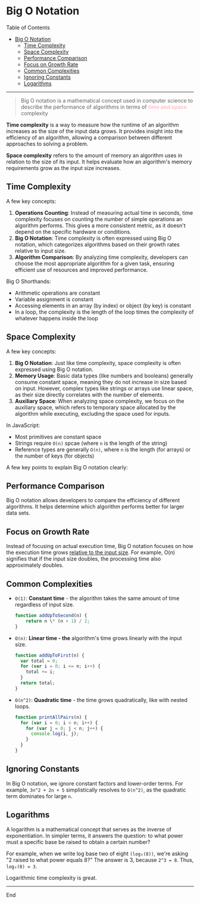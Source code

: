 # Big O Notation

Table of Contents

- [Big O Notation](#big-o-notation)
  - [Time Complexity](#time-complexity)
  - [Space Complexity](#space-complexity)
  - [Performance Comparison](#performance-comparison)
  - [Focus on Growth Rate](#focus-on-growth-rate)
  - [Common Complexities](#common-complexities)
  - [Ignoring Constants](#ignoring-constants)
  - [Logarithms](#logarithms)

---

> Big O notation is a mathematical concept used in computer science to describe the performance of algorithms in terms of <font color="pink">**time and space**</font> complexity

**Time complexity** is a way to measure how the runtime of an algorithm increases as the size of the input data grows. It provides insight into the efficiency of an algorithm, allowing a comparison between different approaches to solving a problem.

**Space complexity** refers to the amount of memory an algorithm uses in relation to the size of its input. It helps evaluate how an algorithm's memory requirements grow as the input size increases.

## Time Complexity

A few key concepts:

1. **Operations Counting**: Instead of measuring actual time in seconds, time complexity focuses on counting the number of simple operations an algorithm performs. This gives a more consistent metric, as it doesn't depend on the specific hardware or conditions.
2. **Big O Notation**: Time complexity is often expressed using Big O notation, which categorizes algorithms based on their growth rates relative to input size.
3. **Algorithm Comparison**: By analyzing time complexity, developers can choose the most appropriate algorithm for a given task, ensuring efficient use of resources and improved performance.

Big O Shorthands:

- Arithmetic operations are constant
- Variable assignment is constant
- Accessing elements in an array (by index) or object (by key) is constant
- In a loop, the complexity is the length of the loop times the complexity of whatever happens inside the loop

## Space Complexity

A few key concepts:

1. **Big O Notation**: Just like time complexity, space complexity is often expressed using Big O notation.
2. **Memory Usage**: Basic data types (like numbers and booleans) generally consume constant space, meaning they do not increase in size based on input. However, complex types like strings or arrays use linear space, as their size directly correlates with the number of elements.
3. **Auxiliary Space**: When analyzing space complexity, we focus on the auxiliary space, which refers to temporary space allocated by the algorithm while executing, excluding the space used for inputs.

In JavaScript:

- Most primitives are constant space
- Strings require `O(n)` spcae (where `n` is the length of the string)
- Reference types are generally `O(n)`, where `n` is the length (for arrays) or the number of keys (for objects)

A few key points to explain Big O notation clearly:

## Performance Comparison

Big O notation allows developers to compare the efficiency of different algorithms. It helps determine which algorithm performs better for larger data sets.

## Focus on Growth Rate

Instead of focusing on actual execution time, Big O notation focuses on how the execution time grows <ins>relative to the input size</ins>. For example, O(n) signifies that if the input size doubles, the processing time also approximately doubles.

## Common Complexities

- `O(1)`: **Constant time** - the algorithm takes the same amount of time regardless of input size.
  ```js
  function addUpToSecond(n) {
      return n \* (n + 1) / 2;
  }
  ```
- `O(n)`: **Linear time - the** algorithm's time grows linearly with the input size.

  ```js
  function addUpToFirst(n) {
    var total = 0;
    for (var i = 0; i <= n; i++) {
      total += i;
    }
    return total;
  }
  ```

- `O(n^2)`: **Quadratic time** - the time grows quadratically, like with nested loops.
  ```js
  function printAllPairs(n) {
    for (var i = 0; i < n; i++) {
      for (var j = 0; j < n; j++) {
        console.log(i, j);
      }
    }
  }
  ```

## Ignoring Constants

In Big O notation, we ignore constant factors and lower-order terms. For example, `3n^2 + 2n + 5` simplistically resolves to `O(n^2)`, as the quadratic term dominates for large `n`.

## Logarithms

A logarithm is a mathematical concept that serves as the inverse of exponentiation. In simpler terms, it answers the question: to what power must a specific base be raised to obtain a certain number?

For example, when we write log base two of eight `(log₂(8))`, we're asking "2 raised to what power equals 8?" The answer is 3, because `2^3 = 8`. Thus, `log₂(8) = 3`.

Logarithmic time complexity is great.

---

End

